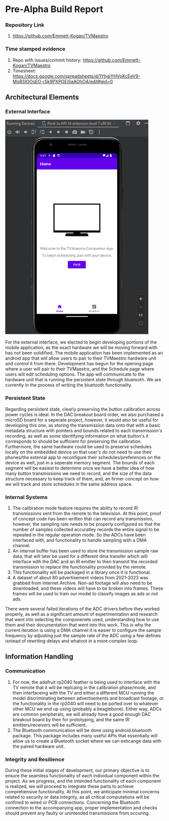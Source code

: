 # Pre-Alpha Build Report

### Repository Link
1. https://github.com/Emmett-Kogan/TVMaestro

### Time stamped evidence
1. Repo with issues/commit history: https://github.com/Emmett-Kogan/TVMaestro
2. Timesheet: https://docs.google.com/spreadsheets/d/1YhgjYHVoKcEeV9-Mo8SlOOsEO-r5k9PXPGEjSaAOhO4/edit#gid=0


## Architectural Elements

### External Interface
![Local Image](./companionAppHome.png)

For the external interface, we elected to begin developing portions of the mobile application, as the exact hardware we will be moving forward with has not been solidified. The mobile application has been implemented as an android app that will allow users to pair to their TVMaestro hardware unit and control it from there. Development has begun for the opening page where a user will pair to their TVMaestro, and the Schedule page where users will edit scheduling options. The app will communicate to the hardware unit that is running the persistent state through bluetooth. We are currently in the process of writing the bluetooth functionality.
### Persistent State
Regarding persistent state, clearly preserving the button calibration across power cycles is ideal. In the DAC breakout board order, we also purchased a microSD board for a seperate project, however, it would also be useful for developing this one, as storing the transmission data onto that with a basic metadata structure with pointers and bounds related to each transmission's recording, as well as some identifying information on what button's it corresponds to should be sufficient for preserving the calibration. Furthermore, the same hardware could be used to preserve schedules locally on the embedded device so that user's do not need to use their phones/the extenral app to reconfigure their schedules/preferences on the device as well, just in a seperate memory segment. The bounds of each segment will be easiest to determine once we have a better idea of how many button transmissions we need to record, and the size of the data structure necessary to keep track of them, and, an firmer concept on how we will track and store schedules in the same address space.

### Internal Systems
1. The calibration mode feature requires the ability to record IR transmissions sent from the remote to the television. At this point, proof of concept code has been written that can record any transmission, however, the sampling rate needs to be properly configured so that the number of samples collected accuratley records the entire signal to be repeated in the regular operation mode. So the ADCs have been interfaced with, and functionality to handle sampling with a DMA channel.
2. An internal buffer has been used to store the transmission sample raw data, that will later be used for a different dma transfer which will interface with the DAC and an IR emitter to then transmit the recorded transmission to replace the functionality provided by the remote.
3. This functionality will be packaged in a library once it is functional.
4. A dataset of about 80 advertisement videos from 2021-2023 was grabbed from Internet Archive. Non-ad footage will also need to be downloaded, and these videos will have to be broken into frames. These frames will be used to train our model to classify images as ads or not ads.

There were several failed iterations of the ADC drivers before they worked properly, as well as a significant amount of experimentation and research that went into selecting the componenets used, understanding how to use them and their documentation that went into this work. This is why the current iteration is using a DMA channel it is easier to configure the sample frequency by adjusting just the sample rate of the ADC using a few defines isntead of rewriting delays and whatnot in a more complex loop.

## Information Handling

### Communication
1. For now, the adafruit rp2040 feather is being used to interface with the TV remote that it will be replcaing in the calibration phase/mode, and then interfaceing with the TV and either a different MCU running the model discriminating between advertisements and broadcast footage, or the functionality in the rp2040 will need to be ported over to whatever other MCU we end up using (probably a beaglebone). Either way, ADCs are common peripherals, we will already have a good enough DAC breakout board by then for prototyping, and the same IR emitters/receivers will be sufficient.
2. The Bluetooth communication will be done using android.bluetooth package. This package includes many useful APIs that essentially will allow us to create a Bluetooth socket where we can exhcange data with the paired hardware unit.

### Integrity and Resilience
During these initial stages of development, our primary objective is to ensure the seamless functionality of each individual component within the project. As we progress, and the intended functionality of each component is realized, we will proceed to integrate these parts to achieve comprehensive functionality. At this point, we anticipate minimal concerns related to security or data integrity, as all critical computations will be confined to wired or PCB connections. Concerning the Bluetooth connection to the accompanying app, proper implementation and checks should prevent any faulty or unintended transmissions from occuring.

